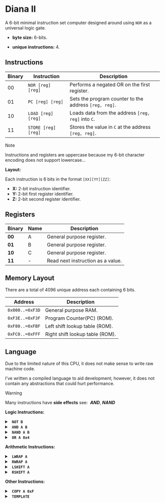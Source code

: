 # Diana II

A 6-bit minimal instruction set computer designed around using `NOR` as a universal logic gate.

- **byte size:** 6-bits.

- **unique instructions:** 4.


## Instructions

| Binary |      Instruction     |  Description  |
|--------|----------------------|---------------|
|   00   |  `NOR [reg] [reg]`   |  Performs a negated OR on the first register. |
|   01   |  `PC [reg] [reg]`    |  Sets the program counter to the address `[reg, reg]`. |
|   10   |  `LOAD [reg] [reg]`  |  Loads data from the address `[reg, reg]` into `C`. |
|   11   |  `STORE [reg] [reg]` |  Stores the value in `C` at the address `[reg, reg]`. |

> [!Note]
> Instructions and registers are uppercase because my 6-bit character encoding does not support lowercase...


**Layout:**

Each instruction is 6 bits in the format `[XX][YY][ZZ]`:

- **X:** 2-bit instruction identifier.
- **Y:** 2-bit first register identifier.
- **Z:** 2-bit second register identifier.


## Registers

| Binary | Name | Description |
|--------|------|-------------|
| **00** |   A  | General purpose register. |
| **01** |   B  | General purpose register. |
| **10** |   C  | General purpose register. |
| **11** |   -  | Read next instruction as a value. |


## Memory Layout

There are a total of 4096 unique address each containing 6 bits.

|     Address     |  Description  |
|-----------------|---------------|
| `0x000..=0xF3D` | General purpose RAM. |
| `0xF3E..=0xF3F` | Program Counter(PC) (ROM). |
| `0xF80..=0xFBF` | Left shift lookup table (ROM). |
| `0xFC0..=0xFFF` | Right shift lookup table (ROM). |


## Language

Due to the limited nature of this CPU, it does not make sense to write raw machine code.

I've written a compiled language to aid development; however, it does not contain any abstractions that could hurt performance.

> [!Warning]
> Many instructions have **side effects** see:&nbsp; _**AND**_, _**NAND**_


**Logic Instructions:**

<details>
  <summary><b><code> NOT B </code></b></summary>
&nbsp;

This instruction flips all bits in the provided register.

| p | NOT |
|---|-----|
| 1 |  0  |
| 0 |  1  |


**This can be done with:**

1. `NOR B B`

**Example:**
```
00-01-01
```

</details>


<details>
  <summary><b><code> AND A B </code></b></summary>
&nbsp;

This instruction performs a logical `AND` on the provided values, storing the result in the first register.

**Warning:** The second register is flipped; its value can be restored with a `NOT` operation. If an immediate value is used, it is flipped at compile time.

| p | q | AND |
|---|---|-----|
| 1 | 1 |  1  |
| 1 | 0 |  0  |
| 0 | 1 |  0  |
| 0 | 0 |  0  |


**This can be done with:**

1. `NOR A A`

2. `NOR B B`

3. `NOR A B`

**Example:**
```
00-00-00
00-01-01
00-00-01
```

</details>


<details>
  <summary><b><code> NAND A B </code></b></summary>
&nbsp;

This instruction performs a logical `NAND` on the provided values, storing the result in the first register.

**Warning:** The second register is flipped; its value can be restored with a `NOT` operation. If an immediate value is used, it is flipped at compile time.

| p | q | AND |
|---|---|-----|
| 1 | 1 |  0  |
| 1 | 0 |  1  |
| 0 | 1 |  1  |
| 0 | 0 |  1  |


**This can be done with:**

1. `NOR A A`

2. `NOR B B`

3. `NOR A B`

4. `NOR A A`

**Example:**
```
00-00-00
00-01-01
00-00-01
00-00-00
```

</details>


<details>
  <summary><b><code> OR A 0x4 </code></b></summary>
&nbsp;

This instruction performs a logical `OR` on the provided values, storing the result in the first register.

| p | q | OR |
|---|---|----|
| 1 | 1 | 1  |
| 1 | 0 | 1  |
| 0 | 1 | 1  |
| 0 | 0 | 0  |


**This can be done with:**

1. `NOR A 0x4`

2. `NOR A A`

**Example:**
```
00-00-11
00-01-00
00-00-00
```

</details>


**Arithmetic Instructions:**

<details>
  <summary><b><code> LWRAP A </code></b></summary>
&nbsp;

This instruction shifts and wraps the bits in the provided register one position to the left; the resulting value is stored in `C`.

> **Note:** This is done using the lookup table at `0xF80..=0xFBF`.

**This can be done with:**

1. `LOAD 11-11-10 A`

**Example:**
```
10-11-00
11-11-10
```

</details>


<details>
  <summary><b><code> RWRAP A </code></b></summary>
&nbsp;

This instruction shifts and wraps the bits in the provided register one position to the right; the resulting value is stored in `C`.

> **Note:** This is done using the lookup table at `0xFC0..=0xFFF`.

**This can be done with:**

1. `LOAD 11-11-11 A`

**Example:**
```
10-11-00
11-11-11
```

</details>


<details>
  <summary><b><code> LSHIFT A </code></b></summary>
&nbsp;

This instruction shifts the bits in the provided register one position to the left, filling the rightmost bit with 0; the result is stored in `C`.

> **Note:** This is done using the lookup table at `0xF80..=0xFBF`.

**This can be done with:**

1. `LOAD 11-11-10 A`

2. `NOR C C`

3. `NOR C 00-00-01`

**Example:**
```
10-11-00
11-11-10
00-10-10
00-10-11
00-00-01
```

</details>


<details>
  <summary><b><code> RSHIFT A </code></b></summary>
&nbsp;

This instruction shifts the bits in the provided register one position to the right, filling the leftmost bit with 0; the result is stored in `C`.

> **Note:** This is done using the lookup table at `0xFC0..=0xFFF`.

**This can be done with:**

1. `LOAD 11-11-11 A`

2. `NOR C C`

3. `NOR C 10-00-00`

**Example:**
```
10-11-00
11-11-11
00-10-10
00-10-11
10-00-00
```

</details>


**Other Instructions:**

<details>
  <summary><b><code> COPY A 0xF </code></b></summary>
&nbsp;

The `COPY` instruction copies a value to the first register from the second register or an immediate value.


**This can be done with:**

1. `NOR A 11-11-11`

2. `NOR A 0xF`

3. `NOR A A`

**Example:**
```
00-00-11
11-11-11
00-00-11
00-11-11
00-00-00
```

</details>


<details>
  <summary><b><code> TEMPLATE </code></b></summary>
&nbsp;

This is not an instruction, just a template for all other definitions.


**This can be done with:**

1. `NAME [reg] [reg]`

**Example:**
```
00-00-10
```

</details>
